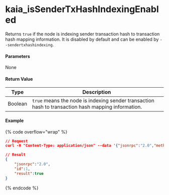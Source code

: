 # kaia\_isSenderTxHashIndexingEnabled

Returns `true` if the node is indexing sender transaction hash to transaction hash mapping information. It is disabled by default and can be enabled by `--sendertxhashindexing`.

#### **Parameters**

None

#### **Return Value**

| Type    | Description                                                                                        |
| ------- | -------------------------------------------------------------------------------------------------- |
| Boolean | `true` means the node is indexing sender transaction hash to transaction hash mapping information. |

#### Example

{% code overflow="wrap" %}
```json
// Request
curl -H "Content-Type: application/json" --data '{"jsonrpc":"2.0","method":"kaia_isSenderTxHashIndexingEnabled","id":1}' http://kaia.blockpi.network/v1/rpc/your-api-key

// Result
{
    "jsonrpc":"2.0",
    "id":1,
    "result":true
}
```
{% endcode %}
